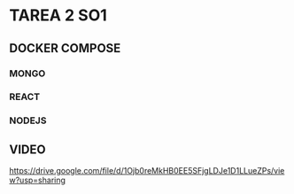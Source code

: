 # TAREA 2 SO1
## DOCKER COMPOSE
### MONGO
### REACT
### NODEJS

## VIDEO
https://drive.google.com/file/d/1Ojb0reMkHB0EE5SFjgLDJe1D1LLueZPs/view?usp=sharing